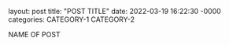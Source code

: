 layout: post
title: "POST TITLE"
date: 2022-03-19 16:22:30 -0000
categories: CATEGORY-1 CATEGORY-2

NAME OF POST